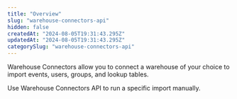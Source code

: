 ```yaml
---
title: "Overview"
slug: "warehouse-connectors-api"
hidden: false
createdAt: "2024-08-05T19:31:43.295Z"
updatedAt: "2024-08-05T19:31:43.295Z"
categorySlug: "warehouse-connectors-api"
---
```


Warehouse Connectors allow you to connect a warehouse of your choice to import events, users, groups, and lookup tables.

Use Warehouse Connectors API to run a specific import manually.
